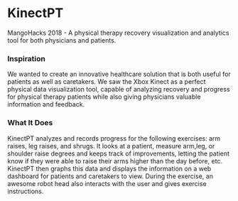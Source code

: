 # KinectPT

MangoHacks 2018 - A physical therapy recovery visualization and analytics tool for both physicians and patients.

### Inspiration

We wanted to create an innovative healthcare solution that is both useful for patients as well as caretakers. We saw the Xbox Kinect as a perfect physical data visualization tool, capable of analyzing recovery and progress for physical therapy patients while also giving physicians valuable information and feedback.

### What It Does

KinectPT analyzes and records progress for the following exercises: arm raises, leg raises, and shrugs. It looks at a patient, measure arm,leg, or shoulder raise degrees and keeps track of improvements, letting the patient know if they were able to raise their arms higher than the day before, etc. KinectPT then graphs this data and displays the information on a web dashboard for patients and caretakers to view. During the exercise, an awesome robot head also interacts with the user and gives exercise instructions.


